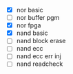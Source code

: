 - [x] nor basic
- [ ] nor buffer pgm
- [x] nor fpga
- [x] nand basic
- [ ] nand block erase
- [ ] nand ecc
- [ ] nand ecc err inj
- [ ] nand readcheck
